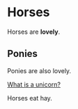# Horses

Horses are **lovely**.

## Ponies

Ponies are also lovely.

[What is a unicorn?](https://en.wikipedia.org/wiki/Unicorn)

Horses eat hay.
